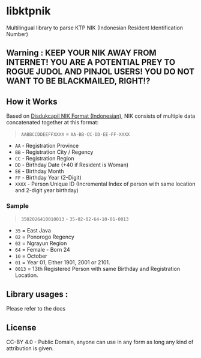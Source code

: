 # libktpnik
Multilingual library to parse KTP NIK (Indonesian Resident Identification Number)

## Warning : KEEP YOUR NIK AWAY FROM INTERNET! YOU ARE A POTENTIAL PREY TO ROGUE JUDOL AND PINJOL USERS! YOU DO NOT WANT TO BE BLACKMAILED, RIGHT!?

## How it Works
Based on [Disdukcapil NIK Format (Indonesian)](https://dispenduk.mojokertokota.go.id/home/berita/Arti-kode-angka-dalam-NIK-E-KTP), NIK consists of multiple data concatenated together at this format:
> `AABBCCDDEEFFXXXX` = `AA-BB-CC-DD-EE-FF-XXXX`
- `AA` - Registration Province
- `BB` - Registration City / Regency
- `CC` - Registration Region
- `DD` - Birthday Date (+40 if Resident is Woman)
- `EE` - Birthday Month
- `FF` - Birthday Year (2-Digit)
- `XXXX` - Person Unique ID (Incremental Index of person with same location and 2-digit year birthday)

### Sample
> `3502026410010013` - `35-02-02-64-10-01-0013`
- `35` = East Java
- `02` = Ponorogo Regency
- `02` = Ngrayun Region
- `64` = Female - Born 24
- `10` = October
- `01` = Year 01, Either 1901, 2001 or 2101.
- `0013` = 13th Registered Person with same Birthday and Registration Location.

## Library usages :
Please refer to the docs

## License
CC-BY 4.0 - Public Domain, anyone can use in any form as long any kind of attribution is given.